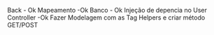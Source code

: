 Back - Ok
Mapeamento -Ok
Banco - Ok
Injeção de depencia no User Controller -Ok
Fazer Modelagem com as Tag Helpers e criar método GET/POST
